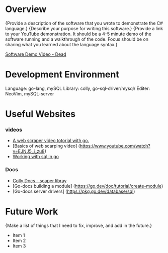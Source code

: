 # Overview

{Provide a description of the software that you wrote to demonstrate the C# language.}
{Describe your purpose for writing this software.}
{Provide a link to your YouTube demonstration. It should be a 4-5 minute demo of the software running and a walkthrough of the code. Focus should be on sharing what you learned about the language syntax.}

[Software Demo Video - Dead]()

# Development Environment

Language: go-lang, mySQL
Library: colly, go-sql-driver/mysql/
Editer: NeoVim, mySQL-server

# Useful Websites

### videos
- [A web scraper video totorial with go.](https://pkg.go.dev/github.com/gocolly/colly#section-readme)
- [Basics of web scarping video] (https://www.youtube.com/watch?v=EJNJ5_i_zu8)
- [Working with sql in go](https://www.youtube.com/watch?v=Y7a0sNKdoQk)

### Docs
- [Colly Docs - scaper libray](https://www.youtube.com/watch?v=LMPeAttF2ng&list=PL5dTjWUk_cPbbCYRQKhPnmougbStBPba8&index=6)
- [Go-docs building a module] (https://go.dev/doc/tutorial/create-module)
- [Go-docs server drivers] (https://pkg.go.dev/database/sql)

# Future Work
{Make a list of things that I need to fix, improve, and add in the future.}

- Item 1
- Item 2
- Item 3
